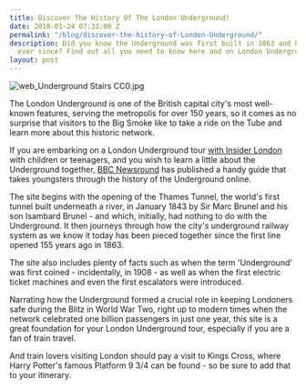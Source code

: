 ```yaml
---
title: Discover The History Of The London Underground!
date: 2018-01-24 07:33:00 Z
permalink: "/blog/discover-the-history-of-London-Underground/"
description: Did you know the Underground was first built in 1863 and has been expanding
  ever since? Find out all you need to know here and on London Underground tours.
layout: post
---
```


![web_Underground Stairs CC0.jpg](/uploads/web_Underground%20Stairs%20CC0.jpg)

The London Underground is one of the British capital city's most well-known features, serving the metropolis for over 150 years, so it comes as no surprise that visitors to the Big Smoke like to take a ride on the Tube and learn more about this historic network.

If you are embarking on a London Underground tour [with Insider London](https://www.insider-london.co.uk/tours/educational-walking-tours/) with children or teenagers, and you wish to learn a little about the Underground together, [BBC Newsround](http://www.bbc.co.uk/timelines/zxkrb82) has published a handy guide that takes youngsters through the history of the Underground online.

The site begins with the opening of the Thames Tunnel, the world's first tunnel built underneath a river, in January 1843 by Sir Marc Brunel and his son Isambard Brunel - and which, initially, had nothing to do with the Underground. It then journeys through how the city's underground railway system as we know it today has been pieced together since the first line opened 155 years ago in 1863. 

The site also includes plenty of facts such as when the term 'Underground' was first coined - incidentally, in 1908 - as well as when the first electric ticket machines and even the first escalators were introduced. 

Narrating how the Underground formed a crucial role in keeping Londoners safe during the Blitz in World War Two, right up to modern times when the network celebrated one billion passengers in just one year, this site is a great foundation for your London Underground tour, especially if you are a fan of train travel. 

And train lovers visiting London should pay a visit to Kings Cross, where Harry Potter's famous Platform 9 3/4 can be found - so be sure to add that to your itinerary.